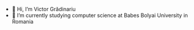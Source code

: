 - 👋 Hi, I’m Victor Grădinariu
- 🌱 I’m currently studying computer science at Babes Bolyai University in Romania
